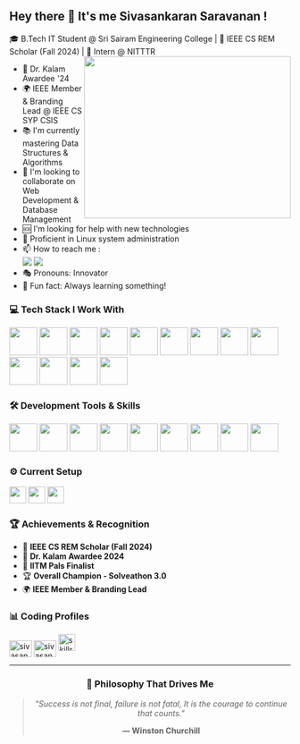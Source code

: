 ## Hey there 👋 It's me Sivasankaran Saravanan !

🎓 B.Tech IT Student @ Sri Sairam Engineering College | 🌟 IEEE CS REM Scholar (Fall 2024) | 💼 Intern @ NITTTR
<img align="right" width="370" height="290" src="https://media.giphy.com/media/qgQUggAC3Pfv687qPC/giphy.gif">

- 🏅 Dr. Kalam Awardee '24 
- 🌍 IEEE Member & Branding Lead @ IEEE CS SYP CSIS
- 📚 I'm currently mastering Data Structures & Algorithms
- 🤝 I'm looking to collaborate on Web Development & Database Management
- 🆘 I'm looking for help with new technologies
- 🐧 Proficient in Linux system administration
- 📫 How to reach me :
<br /> [<img src="https://img.shields.io/badge/Gmail-D14836?style=for-the-badge&logo=gmail&logoColor=white" />](mailto:sivashankaran.sara2000@gmail.com) [<img src="https://img.shields.io/badge/LinkedIn-0077B5?style=for-the-badge&logo=linkedin&logoColor=white" />](https://www.linkedin.com/in/sivasankaran-saravanan-6/)
- 🎭 Pronouns: Innovator
- 🚀 Fun fact: Always learning something!

### 💻 Tech Stack I Work With
<img height="50" width="50" src="https://img.icons8.com/color/48/000000/python.png"/> <img height="50" width="50" src="https://img.icons8.com/color/48/000000/c-programming.png"/> <img height="50" width="50" src="https://img.icons8.com/color/48/000000/c-plus-plus-logo.png"/> <img height="50" width="50" src="https://img.icons8.com/color/48/000000/java-coffee-cup-logo.png"/> <img height="50" width="50" src="https://img.icons8.com/color/48/000000/html-5.png"/> <img height="50" width="50" src="https://img.icons8.com/color/48/000000/css3.png"/> <img height="50" width="50" src="https://img.icons8.com/color/48/000000/react-native.png"/> <img height="50" width="50" src="https://img.icons8.com/color/48/000000/javascript.png"/> <img height="50" width="50" src="https://img.icons8.com/color/48/000000/mysql-logo.png"/> <img height="50" width="50" src="https://img.icons8.com/color/48/000000/mongodb.png"/> <img height="50" width="50" src="https://img.icons8.com/color/48/000000/google-firebase-console.png"/> <img height="50" width="50" src="https://img.icons8.com/color/48/000000/figma--v1.png"/> <img height="50" width="50" src="https://img.icons8.com/color/48/000000/canva.png"/>

### 🛠️ Development Tools & Skills
<img height="50" width="50" src="https://img.icons8.com/color/48/000000/visual-studio-code-2019.png"/> <img height="50" width="50" src="https://img.icons8.com/color/48/000000/intellij-idea.png"/> <img height="50" width="50" src="https://img.icons8.com/color/50/000000/git.png"/> <img height="50" width="50" src="https://img.icons8.com/color/48/000000/github--v1.png"/> <img height="50" width="50" src="https://img.icons8.com/color/48/000000/npm.png"/> <img height="50" width="50" src="https://img.icons8.com/color/48/000000/postman.png"/> <img height="50" src="https://img.shields.io/badge/LLM-FF6B6B?style=for-the-badge&logo=openai&logoColor=white"/> <img height="50" src="https://img.shields.io/badge/Streamlit-FF4B4B?style=for-the-badge&logo=streamlit&logoColor=white"/> <img height="50" src="https://img.shields.io/badge/TextBlob-4285F4?style=for-the-badge&logo=python&logoColor=white"/>

### ⚙️ Current Setup
<img height="30" src="https://img.shields.io/badge/Windows-0078D6?style=for-the-badge&logo=windows&logoColor=white"/> <img height="30" src="https://img.shields.io/badge/AMD-Ryzen_7-ED1C24?style=for-the-badge&logo=amd&logoColor=white"/> <img height="30" src="https://img.shields.io/badge/NVIDIA-RTX_3050-76B900?style=for-the-badge&logo=nvidia&logoColor=white"/>

### 🏆 Achievements & Recognition
- 🌟 **IEEE CS REM Scholar (Fall 2024)**
- 🏅 **Dr. Kalam Awardee 2024**
- 🎯 **IITM Pals Finalist**
- 🏆 **Overall Champion - Solveathon 3.0**
- 🌍 **IEEE Member & Branding Lead**

### 📊 Coding Profiles
<p align="left">
<a href="https://www.leetcode.com/sivasankaran" target="blank"><img align="center" src="https://raw.githubusercontent.com/rahuldkjain/github-profile-readme-generator/master/src/images/icons/Social/leet-code.svg" alt="sivasankaran" height="30" width="40" /></a>
<a href="https://auth.geeksforgeeks.org/user/sivasankaran" target="blank"><img align="center" src="https://raw.githubusercontent.com/rahuldkjain/github-profile-readme-generator/master/src/images/icons/Social/geeks-for-geeks.svg" alt="sivasankaran" height="30" width="40" /></a>
<a href="https://www.skillrack.com/user/sivasankaran" target="blank"><img src="https://img.shields.io/badge/SkillRack-4285F4?style=for-the-badge&logo=code&logoColor=white" alt="skillrack" height="30" /></a>
</p>

---
<div align="center">
</div>

<div align="center">

### 🎯 Philosophy That Drives Me

> *"Success is not final, failure is not fatal, It is the courage to continue that counts."*
> 
> **― Winston Churchill**

</div>
